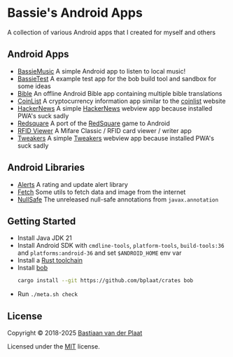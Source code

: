 # Bassie's Android Apps

A collection of various Android apps that I created for myself and others

## Android Apps

-   [BassieMusic](bassiemusic/) A simple Android app to listen to local music!
-   [BassieTest](bassietest/) A example test app for the bob build tool and sandbox for some ideas
-   [Bible](bible/) An offline Android Bible app containing multiple bible translations
-   [CoinList](coinlist/) A cryptocurrency information app similar to the [coinlist](https://github.com/bplaat/coinlist) website
-   [HackerNews](hackernews/) A simple [HackerNews](https://news.ycombinator.com/) webview app because installed PWA's suck sadly
-   [Redsquare](redsquare/) A port of the [RedSquare](https://github.com/plaatsoft/redsquare) game to Android
-   [RFID Viewer](rfidviewer/) A Mifare Classic / RFID card viewer / writer app
-   [Tweakers](tweakers/) A simple [Tweakers](https://tweakers.net/) webview app because installed PWA's suck sadly

## Android Libraries

-   [Alerts](lib/alerts/) A rating and update alert library
-   [Fetch](lib/fetch/) Some utils to fetch data and image from the internet
-   [NullSafe](lib/nullsafe/) The unreleased null-safe annotations from `javax.annotation`

## Getting Started

-   Install Java JDK 21
-   Install Android SDK with `cmdline-tools`, `platform-tools`, `build-tools:36` and `platforms:android-36` and set `$ANDROID_HOME` env var
-   Install a [Rust toolchain](https://rustup.rs/)
-   Install [bob](https://github.com/bplaat/crates/tree/master/bin/bob)
    ```sh
    cargo install --git https://github.com/bplaat/crates bob
    ```
-   Run `./meta.sh check`

## License

Copyright © 2018-2025 [Bastiaan van der Plaat](https://github.com/bplaat)

Licensed under the [MIT](LICENSE) license.
